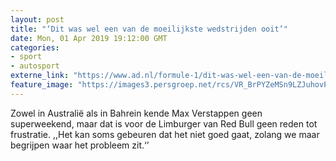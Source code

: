 ```yaml
---
layout: post
title: "‘Dit was wel een van de moeilijkste wedstrijden ooit’"
date: Mon, 01 Apr 2019 19:12:00 GMT
categories: 
- sport 
- autosport 
externe_link: "https://www.ad.nl/formule-1/dit-was-wel-een-van-de-moeilijkste-wedstrijden-ooit~a9780738/"
feature_image: "https://images3.persgroep.net/rcs/VR_BrPYZeMSn9LZJuhovPZfRC-8/diocontent/144563347/_fitwidth/400/?appId=21791a8992982cd8da851550a453bd7f&quality=0.7"
---
```


Zowel in Australië als in Bahrein kende Max Verstappen geen superweekend, maar dat is voor de Limburger van Red Bull geen reden tot frustratie. ,,Het kan soms gebeuren dat het niet goed gaat, zolang we maar begrijpen waar het probleem zit.‘’
